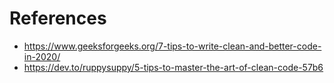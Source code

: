 # References

- https://www.geeksforgeeks.org/7-tips-to-write-clean-and-better-code-in-2020/
- https://dev.to/ruppysuppy/5-tips-to-master-the-art-of-clean-code-57b6
